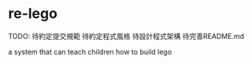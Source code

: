 # re-lego

TODO:
待約定提交規範
待約定程式風格
待設計程式架構
待完善README.md

a system that can teach children how to build lego
